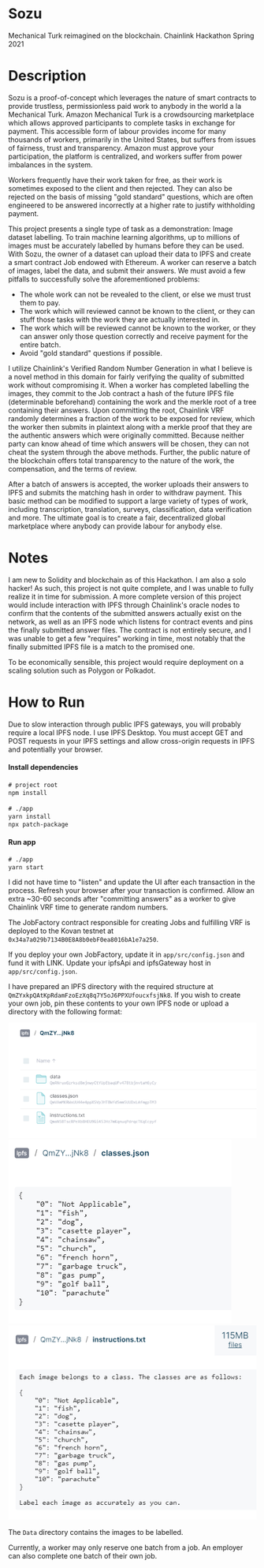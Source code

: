 # Sozu

Mechanical Turk reimagined on the blockchain. Chainlink Hackathon Spring 2021

# Description

Sozu is a proof-of-concept which leverages the nature of smart contracts to provide trustless, permissionless paid work to anybody in the world a la Mechanical Turk.
Amazon Mechanical Turk is a crowdsourcing marketplace which allows approved participants to complete tasks in exchange for payment. This accessible form of labour provides income for many thousands of workers, primarily in the United States, but suffers from issues of fairness, trust and transparency. Amazon must approve your participation, the platform is centralized, and workers suffer from power imbalances in the system.

Workers frequently have their work taken for free, as their work is sometimes exposed to the client and then rejected. They can also be rejected on the basis of missing "gold standard" questions, which are often engineered to be answered incorrectly at a higher rate to justify withholding payment.

This project presents a single type of task as a demonstration: Image dataset labelling. To train machine learning algorithms, up to millions of images must be accurately labelled by humans before they can be used. With Sozu, the owner of a dataset can upload their data to IPFS and create a smart contract Job endowed with Ethereum. A worker can reserve a batch of images, label the data, and submit their answers.
We must avoid a few pitfalls to successfully solve the aforementioned problems:

-   The whole work can not be revealed to the client, or else we must trust them to pay.
-   The work which will reviewed cannot be known to the client, or they can stuff those tasks with the work they are actually interested in.
-   The work which will be reviewed cannot be known to the worker, or they can answer only those question correctly and receive payment for the entire batch.
-   Avoid "gold standard" questions if possible.
    
I utilize Chainlink's Verified Random Number Generation in what I believe is a novel method in this domain for fairly verifying the quality of submitted work without compromising it. When a worker has completed labelling the images, they commit to the Job contract a hash of the future IPFS file (determinable beforehand) containing the work and the merkle root of a tree containing their answers. Upon committing the root, Chainlink VRF randomly determines a fraction of the work to be exposed for review, which the worker then submits in plaintext along with a merkle proof that they are the authentic answers which were originally committed. Because neither party can know ahead of time which answers will be chosen, they can not cheat the system through the above methods. Further, the public nature of the blockchain offers total transparency to the nature of the work, the compensation, and the terms of review.

After a batch of answers is accepted, the worker uploads their answers to IPFS and submits the matching hash in order to withdraw payment.
This basic method can be modified to support a large variety of types of work, including transcription, translation, surveys, classification, data verification and more. The ultimate goal is to create a fair, decentralized global marketplace where anybody can provide labour for anybody else.

# Notes

I am new to Solidity and blockchain as of this Hackathon. I am also a solo hacker! As such, this project is not quite complete, and I was unable to fully realize it in time for submission. A more complete version of this project would include interaction with IPFS through Chainlink's oracle nodes to confirm that the contents of the submitted answers actually exist on the network, as well as an IPFS node which listens for contract events and pins the finally submitted answer files. The contract is not entirely secure, and I was unable to get a few "requires" working in time, most notably that the finally submitted IPFS file is a match to the promised one.

To be economically sensible, this project would require deployment on a scaling solution such as Polygon or Polkadot.

# How to Run

Due to slow interaction through public IPFS gateways, you will probably require a local IPFS node. I use IPFS Desktop. You must accept GET and POST requests in your IPFS settings and allow cross-origin requests in IPFS and potentially your browser.

#### Install dependencies

```
# project root
npm install

# ./app
yarn install
npx patch-package
```

#### Run app

```
# ./app
yarn start
```

I did not have time to "listen" and update the UI after each transaction in the process. Refresh your browser after your transaction is confirmed. Allow an extra ~30-60 seconds after "committing answers" as a worker to give Chainlink VRF time to generate random numbers.

The JobFactory contract responsible for creating Jobs and fulfilling VRF is deployed to the Kovan testnet at `0x34a7a029b7134B0E8A8b0ebF0ea8016bA1e7a250`.

If you deploy your own JobFactory, update it in `app/src/config.json` and fund it with LINK.
Update your ipfsApi and ipfsGateway host in `app/src/config.json`.

I have prepared an IPFS directory with the required structure at `QmZYxkpQAtKpRdamFzoEzXq8q7Y5oJ6PPXUfoucxfsjNk8`. If you wish to create your own job, pin these contents to your own IPFS node or upload a directory with the following format:

<img src=https://github.com/NicWickman/Sozu/blob/master/images/ipfs_dir.png/>
<img src=https://github.com/NicWickman/Sozu/blob/master/images/classes.png/>
<img src=https://github.com/NicWickman/Sozu/blob/master/images/instructions.png/>

The `Data` directory contains the images to be labelled.

Currently, a worker may only reserve one batch from a job. An employer can also complete one batch of their own job.

